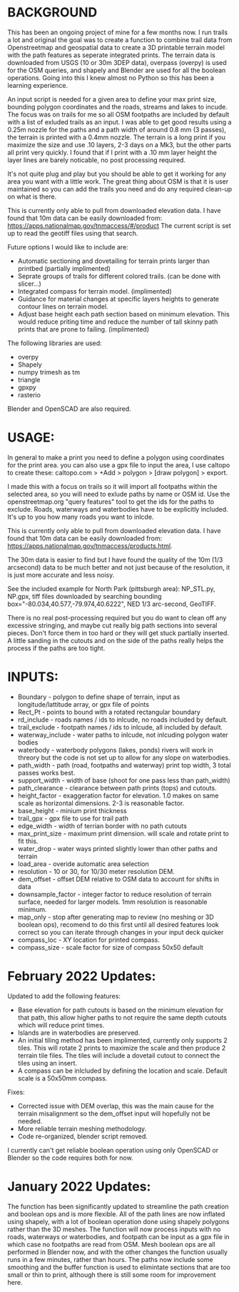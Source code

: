 # BACKGROUND
This has been an ongoing project of mine for a few months now.  I run trails a lot and original the goal was to create a function to combine trail data from Openstreetmap and geospatial data to create a 3D printable terrain model with the path features as seperate integrated prints. The terrain data is downloaded from USGS (10 or 30m 3DEP data), overpass (overpy) is used for the OSM queries, and shapely and Blender are used for all the boolean operations.  Going into this I knew almost no Python so this has been a learning experience.

An input script is needed for a given area to define your max print size, bounding polygon coordinates and the roads, streams and lakes to incude.  The focus was on trails for me so all OSM footpaths are included by default with a list of exluded trails as an input.  I was able to get good results using a 0.25m nozzle for the paths and a path width of around 0.8 mm (3 passes), the terrain is printed with a 0.4mm nozzle.  The terrain is a long print if you maximize the size and use .10 layers, 2-3 days on a Mk3, but the other parts all print very quickly.  I found that if I print with a .10 mm layer height the layer lines are barely noticable, no post processing required.

It's not quite plug and play but you should be able to get it working for any area you want with a little work.  The great thing about OSM is that it is user maintained so you can add the trails you need and do any required clean-up on what is there.

This is currently only able to pull from downloaded elevation data.  I have found that 10m data can be easily downloaded from:
https://apps.nationalmap.gov/tnmaccess/#/product
The current script is set up to read the geotiff files using that search.

Future options I would like to include are:
* Automatic sectioning and dovetailing for terrain prints larger than printbed (partially implimented)
* Seprate groups of trails for different colored trails. (can be done with slicer...)
* Integrated compass for terrain model. (implimented)
* Guidance for material changes at specific layers heights to generate contour lines on terrain model.
* Adjust base height each path section based on minimum elevation.  This would reduce priting time and reduce the number of tall skinny path prints that are prone to failing. (implimented)

The following libraries are used:
* overpy
* Shapely
* numpy trimesh as tm
* triangle
* gpxpy
* rasterio

Blender and OpenSCAD are also required.


# USAGE:

In general to make a print you need to define a polygon using coordinates for the print area. you can also use a gpx file to input the area, I use caltopo to create these: caltopo.com > +Add > polygon > [draw polygon] > export.

I made this with a focus on trails so it will import all footpaths within the selected area, so you will need to exlude paths by name or OSM id.  Use the openstreetmap.org "query features" tool to get the ids for the paths to exclude.  Roads, waterways and waterbodies have to be explicitly included.  It's up to you how many roads you want to inlcde.

This is currently only able to pull from downloaded elevation data.  I have found that 10m data can be easily downloaded from: https://apps.nationalmap.gov/tnmaccess/products.html.

The 30m data is easier to find but I have found the quality of the 10m (1/3 arcsecond) data to be much better and not just because of the resolution, it is just more accurate and less noisy.

See the included example for North Park (pittsburgh area): NP_STL.py, NP.gpx, tiff files downloaded by searching bounding box="-80.034,40.577,-79.974,40.6222", NED 1/3 arc-second, GeoTIFF.

There is no real post-processing required but you do want to clean off any excessive stringing, and maybe cut really big path sections into several pieces.  Don't force them in too hard or they will get stuck partially inserted. A little sanding in the cutouts and on the side of the paths really helps the process if the paths are too tight.



# INPUTS:

* Boundary - polygon to define shape of terrain, input as longitude/lattitude array, or gpx file of points
* Rect_Pt - points to bound with a rotated rectangular boundary
* rd_include - roads names / ids to inlcude, no roads included by default.
* trail_exclude - footpath names / ids to inlcude, all included by default.
* waterway_include - water paths to inlcude, not inlcuding polygon water bodies
* waterbody - waterbody polygons (lakes, ponds) rivers will work in threory but the code is not set up to allow for any slope on waterbodies.
* path_width - path (road, footpaths and waterway) print top width, 3 total passes works best.
* support_width - width of base (shoot for one pass less than path_width)
* path_clearance - clearance between path prints (tops) and cutouts.
* height_factor - exaggeration factor for elevation. 1.0 makes on same scale as horizontal dimensions. 2-3 is reasonable factor.
* base_height - minium print thickness
* trail_gpx - gpx file to use for trail path
* edge_width - width of terrian border with no path cutouts
* max_print_size - maximum print dimension.  will scale and rotate print to fit this.
* water_drop - water ways printed slightly lower than other paths and terrain
* load_area - overide automatic area selection
* resolution - 10 or 30, for 10/30 meter resolution DEM.
* dem_offset - offset DEM relative to OSM data to account for shifts in data
* downsample_factor - integer factor to reduce resolution of terrain surface, needed for larger models.  1mm resolution is reasonable minimum.
* map_only - stop after generating map to review (no meshing or 3D boolean ops), recomend to do this first until all desired features look correct so you can iterate through changes in your input deck quicker
* compass_loc - XY location for printed compass.
* compass_size - scale factor for size of compass 50x50 default

# February 2022 Updates:
Updated to add the following features:
* Base elevation for path cutouts is based on the minimum elevation for that path, this allow higher paths to not require the same depth cutouts which will reduce print times.
* Islands are in waterbodies are preserved.
* An initial tiling method has been implimented, currently only supports 2 tiles. This will rotate 2 prints to maximize the scale and then produce 2 terrain tile files. The tiles will include a dovetail cutout to connect the tiles using an insert.
* A compass can be inlcluded by defining the location and scale. Default scale is a 50x50mm compass.

Fixes:

* Corrected issue with DEM overlap, this was the main cause for the terrain misalignment so the dem_offset input will hopefully not be needed.
* More reliable terrain meshing methodology.
* Code re-organized, blender script removed.

I currently can't get reliable boolean operation using only OpenSCAD or Blender so the code requires both for now.


# January 2022 Updates:
The function has been significantly updated to streamline the path creation and boolean ops and is more flexible.  All of the path lines are now inflated using shapely, with a lot of boolean operation done using shapely polygons rather than the 3D meshes.  The function will now process inputs with no roads, waterways or waterbodies, and footpath can be input as a gpx file in which case no footpaths are read from OSM.  Mesh boolean ops are all performed in Blender now, and with the other changes the function usually runs in a few minutes, rather than hours.  The paths now include some smoothing and the buffer function is used to elimintate sections that are too small or thin to print, although there is still some room for improvement here.
